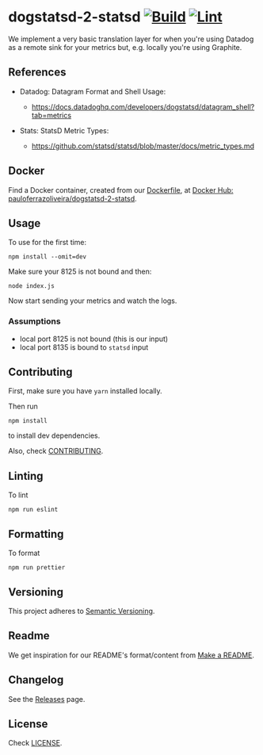 # dogstatsd-2-statsd [![Build][build-img]][build] [![Lint][lint-img]][lint]

[build-img]: https://github.com/paulo-ferraz-oliveira/dogstatsd-2-statsd/actions/workflows/build.yml/badge.svg
[build]: https://github.com/paulo-ferraz-oliveira/dogstatsd-2-statsd/actions/workflows/build.yml
[lint-img]: https://github.com/paulo-ferraz-oliveira/dogstatsd-2-statsd/actions/workflows/lint.yml/badge.svg
[lint]: https://github.com/paulo-ferraz-oliveira/dogstatsd-2-statsd/actions/workflows/lint.yml

We implement a very basic translation layer for when you're using
Datadog as a remote sink for your metrics but, e.g. locally you're using
Graphite.

## References

* Datadog: Datagram Format and Shell Usage:
  * <https://docs.datadoghq.com/developers/dogstatsd/datagram_shell?tab=metrics>

* Stats: StatsD Metric Types:
  * <https://github.com/statsd/statsd/blob/master/docs/metric_types.md>

## Docker

Find a Docker container, created from our [Dockerfile](Dockerfile), at
[Docker Hub: pauloferrazoliveira/dogstatsd-2-statsd](https://hub.docker.com/repository/docker/pauloferrazoliveira/dogstatsd-2-statsd).

## Usage

To use for the first time:

```shell
npm install --omit=dev
```

Make sure your 8125 is not bound and then:

```shell
node index.js
```

Now start sending your metrics and watch the logs.

### Assumptions

* local port 8125 is not bound (this is our input)
* local port 8135 is bound to `statsd` input

## Contributing

First, make sure you have `yarn` installed locally.

Then run

```shell
npm install
```

to install dev dependencies.

Also, check [CONTRIBUTING](CONTRIBUTING.md).

## Linting

To lint

```shell
npm run eslint
```

## Formatting

To format

```shell
npm run prettier
```

## Versioning

This project adheres to [Semantic Versioning](https://semver.org/spec/v2.0.0.html).

## Readme

We get inspiration for our README's format/content from
[Make a README](https://www.makeareadme.com/).

## Changelog

See the [Releases](../../releases) page.

## License

Check [LICENSE](LICENSE.md).
